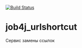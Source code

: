 [![Build Status](https://app.travis-ci.com/ainz713/job4j_urlshortcut.svg?branch=master)](https://app.travis-ci.com/ainz713/job4j_urlshortcut)
# job4j_urlshortcut

Сервис замены ссылок 
